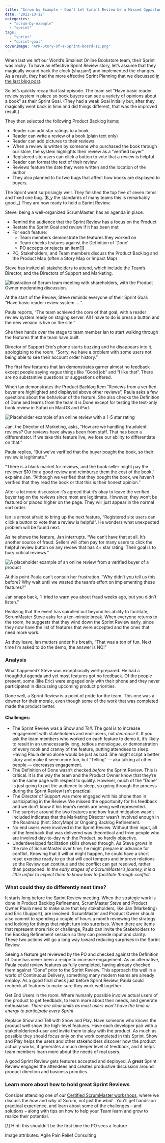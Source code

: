 ```yaml
---
title: "Scrum by Example – Don’t Let Sprint Review be a Missed Opportunity"
date: "2021-10-12"
categories: 
  - "scrum-by-example"
  - "sprint"
tags: 
  - "sprint"
  - "sprint-goal"
coverImage: "APR-Story-of-a-Sprint-board-12.png"
---
```


When last we left our World’s Smallest Online Bookstore team, their Sprint was rocky. To have an effective Sprint Review story, let’s assume that they magically wound back the clock (shazam!) and implemented the changes. As a result, they had the more effective Sprint Planning that we discussed [in the last blog post](/blog/how-sprint-planning-mistakes-can-derail-a-team.html).

So let’s quickly recap that last episode. The team set “Have basic reader review system in place so book buyers can see a variety of opinions about a book” as their Sprint Goal. (They had a weak Goal initially but, after they magically went back in time and did things different, that was the improved result.)

They then selected the following Product Backlog Items:

- Reader can add star ratings to a book
- Reader can write a review of a book (plain text only)
- Reader can add pictures to their reviews
- When a review is written by someone who purchased the book through our store, the system highlights their review as a “verified buyer”
- Registered site users can click a button to vote that a review is helpful
- Reader can format the text of their review
- Reviews feature the date they were written and the location of the author
- They also planned to fix two bugs that affect how books are displayed to buyers.

The Sprint went surprisingly well. They finished the top five of seven items and fixed one bug. (B_y the standards of many teams this is remarkably good._) They are now ready to hold a Sprint Review.

Steve, being a well-organized ScrumMaster, has an agenda in place:

- Remind the audience that the Sprint Review has a focus on the Product
- Restate the Sprint Goal and review if it has been met
- For each feature:
    - Team members demonstrate the features they worked on
    - Team checks features against the Definition of ‘Done’
    - PO accepts or rejects an item\[[1](#footnotes)\]
- PO, Stakeholders, and Team members discuss the Product Backlog and the Product Map (often a Story Map or Impact Map)

Steve has invited all stakeholders to attend, which include the Team’s Director, and the Directors of Support and Marketing.

![Illustration of Scrum team meeting with shareholders, with the Product Owner moderating discussion.](src/content/blog/dont-let-sprint-review-be-a-missed-opportunity/images/APR-Story-of-a-Sprint-board-12-1024x576.png)

At the start of the Review, Steve reminds everyone of their Sprint Goal: “Have basic reader review system ….”.

Paula reports, “The team achieved the core of that goal, with a reader review system ready on staging server. All I have to do is press a button and the new version is live on the site.”

She then hands over the stage to team member Ian to start walking through the features that the team have built.

Director of Support Eric’s phone starts buzzing and he disappears into it, apologizing to the room. “Sorry, we have a problem with some users not being able to see their account order history.”

The first few features that Ian demonstrates garner almost no feedback except people saying vague things like “Good job” and “I like that”. There are no substantive questions or suggestions offered.

When Ian demonstrates the Product Backlog Item “Reviews from a verified buyer are highlighted and displayed above other reviews”, Paula asks a few questions about the behaviour of the feature. She also checks the Definition of Done and learns from the team it is Done except for testing the text-only book review in Safari on MacOS and iPad.

![Placeholder example of an online review with a 1-5 star rating](src/content/blog/dont-let-sprint-review-be-a-missed-opportunity/images/SbE-WSOBS-buyer-reviews-unverified-buyer.png)

Jan, the Director of Marketing, asks, “How are we handling fraudulent reviews? Our reviews have always been from staff. That has been a differentiator. If we take this feature live, we lose our ability to differentiate on that.”

Paula replies, “But we’ve verified that the buyer bought the book, so their review is legitimate.”

“There is a black market for reviews, and the book seller might pay the reviewer $10 for a good review and reimburse them the cost of the book,” explains Jan. “Although we verified that they bought the book, we haven’t verified that they read the book or that this is their honest opinion.”

After a lot more discussion it’s agreed that it’s okay to leave the verified buyer tag on the reviews since most are legitimate. However, they won’t be featured or placed higher on the page. They will just appear in the normal sort order.

Ian is almost afraid to bring up the next feature, “Registered site users can click a button to vote that a review is helpful”. He wonders what unexpected problem will be found next.

As he shows the feature, Jan interrupts. “We can’t have that at all. It’s another source of fraud. Sellers will often pay for many users to click the helpful review button on any review that has 4+ star rating. Their goal is to bury critical reviews.”

![A placeholder example of an online review from a verified buyer of a product](src/content/blog/dont-let-sprint-review-be-a-missed-opportunity/images/SbE-WSOBS-buyer-reviews-helpful-vote.png)

At this point Paula can’t contain her frustration. “Why didn’t you tell us this before? Why wait until we wasted the team’s effort on implementing these features?”

Jan snaps back, “I tried to warn you about fraud weeks ago, but you didn’t listen.”

Realizing that the event has spiralled out beyond his ability to facilitate, ScrumMaster Steve asks for a ten-minute break. When everyone returns to the room, he suggests that they wind down the Sprint Review early, since they now have the list of features that were accepted and the ones that need more work.

As they leave, Ian mutters under his breath, “That was a ton of fun. Next time I’m asked to do the demo, the answer is NO!”

### Analysis

What happened? Steve was exceptionally well-prepared. He had a thoughtful agenda and yet most features got no feedback. Of the people present, some (like Eric) were engaged only with their phone and they never participated in discussing upcoming product priorities.

Done well, a Sprint Review is a point of pride for the team. This one was a downer for their morale, even though some of the work that was completed made the product better.

#### Challenges:

- The Sprint Review was a Show and _Tell_. The goal is to increase engagement with stakeholders and end-users, not _decrease_ it. If you ask the team members who worked on each feature to demo it, it’s likely to result in an unnecessarily long, tedious monologue, or demonstration of every nook and cranny of the feature, putting attendees to sleep. Having Paula demo alone would be just as bad. She might script a better story and make it seem more fun, but “Telling” — aka talking at other people — decreases engagement.
- The Definition of Done wasn’t checked _before_ the Sprint Review. This is critical. It is the way the team and the Product Owner know that they’re on the same page with respect to quality. However, much of the “Done” is just going to put the audience to sleep, so going through the process during the Sprint Review isn’t practical.
- The Director of Support was more engaged with his phone than in participating in the Review. We missed the opportunity for his feedback and we don’t know if his team’s needs are being well represented.
- The surprise around the two features and how fraud mitigation wasn’t included indicates that the Marketing Director wasn’t involved enough in the Roadmap (hint: StoryMap) or Ongoing Backlog Refinement.
- No end users were involved in the Sprint Review. Without their input, all of the feedback that was delivered was theoretical and from people who are involved day-to-day with the Product, so hardly objective.
- Underdeveloped facilitation skills showed through. As Steve grows in the role of ScrumMaster over time, he might prepare in advance for conflict. Knowing that it will or might happen, he could have a short reset exercise ready to go that will cool tempers and improve relations so the Review can continue and the conflict can get resolved, rather than postponed. _In the early stages of a ScrumMaster’s journey, it is a little unfair to expect them to know how to facilitate through conflict._

### What could they do differently next time?

It starts long before the Sprint Review meeting. When the strategic work is done in Product Backlog Refinement, ScrumMaster Steve and Product Owner Paula need to make sure that key stakeholders, like Jan (Marketing) and Eric (Support), are involved. ScrumMaster and Product Owner should also commit to spending a couple of hours a month reviewing the strategy and looking for things that might turn into surprises. When there are items that represent more risk or challenge, Paula can invite the Stakeholders to the Backlog Refinement session so they can provide input and clarity. These two actions will go a long way toward reducing surprises in the Sprint Review.

Seeing a feature get reviewed by the PO and checked against the Definition of Done has never been a recipe to increase engagement. As an alternative, Paula could review features as fully completed, having already checked them against “Done” prior to the Sprint Review. This approach fits well in a world of Continuous Delivery, something many modern teams are already employ. As a good final check just before Sprint Review, Paula could recheck all features to make sure they work well together.

Get End Users in the room. Where humanly possible involve actual users of the product to get feedback, to learn more about their needs, and generate enthusiasm. _There are clear limits as most users won’t have the time or energy to participate every Sprint._

Replace Show and Tell with Show and Play. Have someone who knows the product well show the high-level features. Have each developer pair with a stakeholder/end-user and invite them to play with the product. As much as possible they should focus only on the work completed in this Sprint. Show and Play helps the users and other stakeholders discover how the product actually works, it generates a much deeper level of feedback, and it helps team members learn more about the needs of real users.

A good Sprint Review gets features accepted and deployed. A **great** Sprint Review engages the attendees and creates productive discussion around product direction and business priorities.

### Learn more about how to hold great Sprint Reviews

Consider attending one of our [Certified ScrumMaster workshops](/certified-scrummaster-csm-training), where we discuss the _how_ and _why_ of Scrum, not just the _what_.  You'll get hands-on practical experience, and learn about some of the challenges – and solutions – along with tips on how to help your Team learn and grow to realize their potential.

\[1\] Hint: this shouldn’t be the first time the PO sees a feature

Image attributes: Agile Pain Relief Consulting
